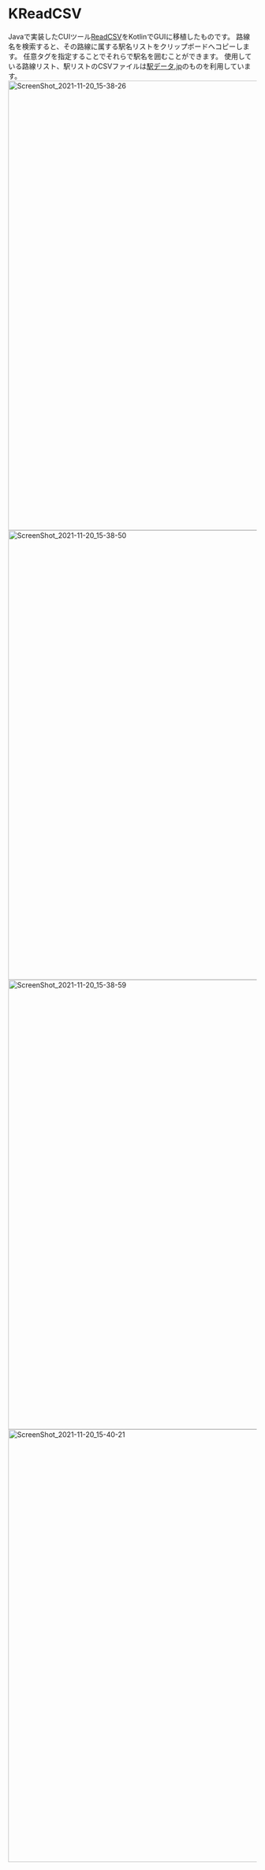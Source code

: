 # KReadCSV
Javaで実装したCUIツール[ReadCSV](https://github.com/Prgckwb/ReadCSV)をKotlinでGUIに移植したものです。
路線名を検索すると、その路線に属する駅名リストをクリップボードへコピーします。
任意タグを指定することでそれらで駅名を囲むことができます。
使用している路線リスト、駅リストのCSVファイルは[駅データ.jp](https://www.ekidata.jp/)のものを利用しています。
<img width="912" alt="ScreenShot_2021-11-20_15-38-26" src="https://user-images.githubusercontent.com/55102558/142717251-fd4c88fa-4c13-4c57-a9d7-d874f1e175c3.png">
<img width="912" alt="ScreenShot_2021-11-20_15-38-50" src="https://user-images.githubusercontent.com/55102558/142717255-932c6600-ede5-4473-abaf-a355299cbf95.png">
<img width="912" alt="ScreenShot_2021-11-20_15-38-59" src="https://user-images.githubusercontent.com/55102558/142717258-f849cc73-4aef-4492-9de6-85834cfb148b.png">
<img width="878" alt="ScreenShot_2021-11-20_15-40-21" src="https://user-images.githubusercontent.com/55102558/142717261-a9661eb1-ef2f-4d23-bd10-bafa4d22da28.png">
